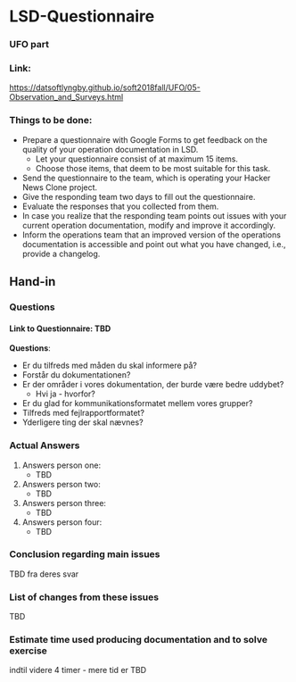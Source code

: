 # LSD-Questionnaire
### UFO part
### Link:
https://datsoftlyngby.github.io/soft2018fall/UFO/05-Observation_and_Surveys.html

### Things to be done:
- Prepare a questionnaire with Google Forms to get feedback on the quality of your operation documentation in LSD.
    - Let your questionnaire consist of at maximum 15 items.
    - Choose those items, that deem to be most suitable for this task.
- Send the questionnaire to the team, which is operating your Hacker News Clone project.
- Give the responding team two days to fill out the questionnaire.
- Evaluate the responses that you collected from them.
- In case you realize that the responding team points out issues with your current operation documentation, modify and improve it accordingly.
- Inform the operations team that an improved version of the operations documentation is accessible and point out what you have changed, i.e., provide a changelog.

## Hand-in
### Questions
#### Link to Questionnaire: TBD

**Questions**:
- Er du tilfreds med måden du skal informere på?
- Forstår du dokumentationen?
- Er der områder i vores dokumentation, der burde være bedre uddybet?
    - Hvi ja - hvorfor?
- Er du glad for kommunikationsformatet mellem vores grupper?
- Tilfreds med fejlrapportformatet?
- Yderligere ting der skal nævnes?

### Actual Answers
1. Answers person one:
    - TBD
2. Answers person two:
    - TBD
3. Answers person three:
    - TBD
4. Answers person four:
    - TBD

### Conclusion regarding main issues
TBD fra deres svar

### List of changes from these issues
TBD

### Estimate time used producing documentation and to solve exercise
indtil videre 4 timer - mere tid er TBD
